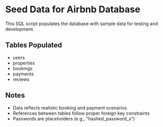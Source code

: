 # Seed Data for Airbnb Database

This SQL script populates the database with sample data for testing and development.

## Tables Populated

- users
- properties
- bookings
- payments
- reviews

## Notes

- Data reflects realistic booking and payment scenarios
- References between tables follow proper foreign key constraints
- Passwords are placeholders (e.g., "hashed_password_x")
